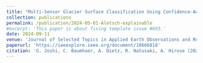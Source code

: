 ```yaml
---
title: "Multi-Sensor Glacier Surface Classification Using Confidence-Aware Explainable Inverse-Mapping Neural Network"
collection: publications
permalink: /publication/2024-05-01-Aletsch-explainable
#excerpt: 'This paper is about fixing template issue #693.'
date: 2024-09-11
venue: 'Journal of Selected Topics in Applied Earth Observations and Remote Sensing'
paperurl: 'https://ieeexplore.ieee.org/document/10666818'
citation: 'G. Joshi, C. Baumhoer, A. Dietz, R. Natusaki, A. Hirose (2024): Multi-Sensor Glacier Surface Classification Using Confidence-Aware Explainable Inverse-Mapping Neural Network, Journal of Selected Topics in Applied Earth Observations and Remote Sensing.'
---
```


